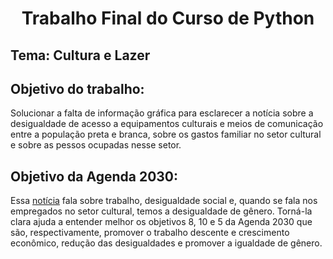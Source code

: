 <h1 align="center">Trabalho Final do Curso de Python</h1>
<h2>Tema: Cultura e Lazer</h2>
<h2>Objetivo do trabalho:</h2>
<p>Solucionar a falta de informação gráfica para esclarecer a notícia sobre a desigualdade  de acesso a equipamentos culturais e meios de comunicação entre a população preta e branca, sobre os gastos familiar no setor cultural e sobre as pessos ocupadas nesse setor.</p>
<h2>Objetivo da Agenda 2030:</h2>
<p>Essa <a href= "https://agenciabrasil.ebc.com.br/geral/noticia/2019-12/gasto-familiar-com-cultura-revela-desigualdade-diz-pesquisa">  notícia</a> fala sobre trabalho, desigualdade social e, quando se fala nos empregados no setor cultural, temos a desigualdade de gênero. Torná-la clara ajuda a entender melhor os objetivos 8, 10 e 5 da Agenda 2030 que são, respectivamente, promover o trabalho descente e crescimento econômico, redução das desigualdades e promover a igualdade de gênero.</p>
